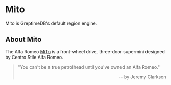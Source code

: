 # Mito

Mito is GreptimeDB's default region engine.

## About Mito
The Alfa Romeo [MiTo](https://en.wikipedia.org/wiki/Alfa_Romeo_MiTo) is a front-wheel drive, three-door supermini designed by Centro Stile Alfa Romeo.

> "You can't be a true petrolhead until you've owned an Alfa Romeo."
> <div align="right">-- by Jeremy Clarkson</div>
